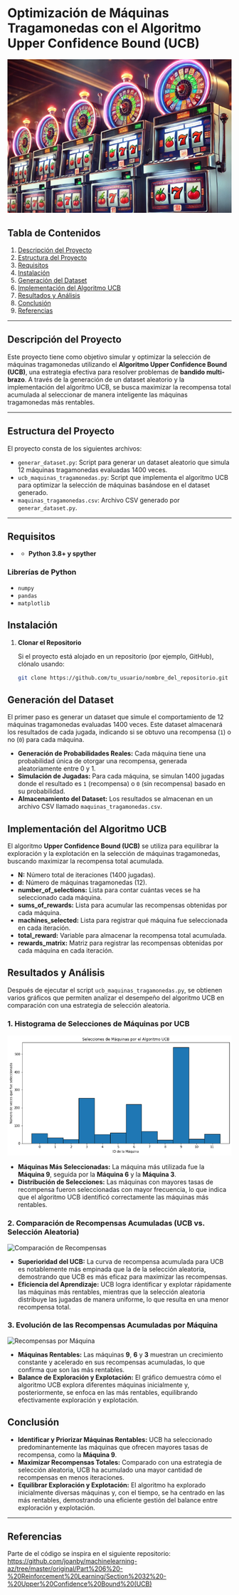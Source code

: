 # Optimización de Máquinas Tragamonedas con el Algoritmo Upper Confidence Bound (UCB)
![Logo del Proyecto](assets/logo.png)
## Tabla de Contenidos

1. [Descripción del Proyecto](#descripción-del-proyecto)
2. [Estructura del Proyecto](#estructura-del-proyecto)
3. [Requisitos](#requisitos)
4. [Instalación](#instalación)
5. [Generación del Dataset](#generación-del-dataset)
6. [Implementación del Algoritmo UCB](#implementación-del-algoritmo-ucb)
7. [Resultados y Análisis](#resultados-y-análisis)
8. [Conclusión](#conclusión)
9. [Referencias](#licencia)

---

## Descripción del Proyecto

Este proyecto tiene como objetivo simular y optimizar la selección de máquinas tragamonedas utilizando el **Algoritmo Upper Confidence Bound (UCB)**, una estrategia efectiva para resolver problemas de **bandido multi-brazo**. A través de la generación de un dataset aleatorio y la implementación del algoritmo UCB, se busca maximizar la recompensa total acumulada al seleccionar de manera inteligente las máquinas tragamonedas más rentables.

---

## Estructura del Proyecto

El proyecto consta de los siguientes archivos:

- `generar_dataset.py`: Script para generar un dataset aleatorio que simula 12 máquinas tragamonedas evaluadas 1400 veces.
- `ucb_maquinas_tragamonedas.py`: Script que implementa el algoritmo UCB para optimizar la selección de máquinas basándose en el dataset generado.
- `maquinas_tragamonedas.csv`: Archivo CSV generado por `generar_dataset.py`.

---

## Requisitos

- - **Python 3.8+ y spyther**

### Librerías de Python
- `numpy`
- `pandas`
- `matplotlib`


## Instalación

1. **Clonar el Repositorio**

   Si el proyecto está alojado en un repositorio (por ejemplo, GitHub), clónalo usando:

   ```bash
   git clone https://github.com/tu_usuario/nombre_del_repositorio.git
   ```

## Generación del Dataset

El primer paso es generar un dataset que simule el comportamiento de 12 máquinas tragamonedas evaluadas 1400 veces. Este dataset almacenará los resultados de cada jugada, indicando si se obtuvo una recompensa (`1`) o no (`0`) para cada máquina.
- **Generación de Probabilidades Reales:** Cada máquina tiene una probabilidad única de otorgar una recompensa, generada aleatoriamente entre 0 y 1.
- **Simulación de Jugadas:** Para cada máquina, se simulan 1400 jugadas donde el resultado es `1` (recompensa) o `0` (sin recompensa) basado en su probabilidad.
- **Almacenamiento del Dataset:** Los resultados se almacenan en un archivo CSV llamado `maquinas_tragamonedas.csv`.

## Implementación del Algoritmo UCB

El algoritmo **Upper Confidence Bound (UCB)** se utiliza para equilibrar la exploración y la explotación en la selección de máquinas tragamonedas, buscando maximizar la recompensa total acumulada.


   - **N:** Número total de iteraciones (1400 jugadas).
   - **d:** Número de máquinas tragamonedas (12).
   - **number_of_selections:** Lista para contar cuántas veces se ha seleccionado cada máquina.
   - **sums_of_rewards:** Lista para acumular las recompensas obtenidas por cada máquina.
   - **machines_selected:** Lista para registrar qué máquina fue seleccionada en cada iteración.
   - **total_reward:** Variable para almacenar la recompensa total acumulada.
   - **rewards_matrix:** Matriz para registrar las recompensas obtenidas por cada máquina en cada iteración.


## Resultados y Análisis

Después de ejecutar el script `ucb_maquinas_tragamonedas.py`, se obtienen varios gráficos que permiten analizar el desempeño del algoritmo UCB en comparación con una estrategia de selección aleatoria.

### **1. Histograma de Selecciones de Máquinas por UCB**

![Histograma de Selecciones](assets/Histograma.png)

- **Máquinas Más Seleccionadas:** La máquina más utilizada fue la **Máquina 9**, seguida por la **Máquina 6** y la **Máquina 3**.
- **Distribución de Selecciones:** Las máquinas con mayores tasas de recompensa fueron seleccionadas con mayor frecuencia, lo que indica que el algoritmo UCB identificó correctamente las máquinas más rentables.


### **2. Comparación de Recompensas Acumuladas (UCB vs. Selección Aleatoria)**

![Comparación de Recompensas](assets/Comparación_Recompensas.png)

- **Superioridad del UCB:** La curva de recompensa acumulada para UCB es notablemente más empinada que la de la selección aleatoria, demostrando que UCB es más eficaz para maximizar las recompensas.
- **Eficiencia del Aprendizaje:** UCB logra identificar y explotar rápidamente las máquinas más rentables, mientras que la selección aleatoria distribuye las jugadas de manera uniforme, lo que resulta en una menor recompensa total.

### **3. Evolución de las Recompensas Acumuladas por Máquina**

![Recompensas por Máquina](assets/Recompensas_por_Máquina.png)

- **Máquinas Rentables:** Las máquinas **9**, **6** y **3** muestran un crecimiento constante y acelerado en sus recompensas acumuladas, lo que confirma que son las más rentables.
- **Balance de Exploración y Explotación:** El gráfico demuestra cómo el algoritmo UCB explora diferentes máquinas inicialmente y, posteriormente, se enfoca en las más rentables, equilibrando efectivamente exploración y explotación.

## Conclusión

- **Identificar y Priorizar Máquinas Rentables:** UCB ha seleccionado predominantemente las máquinas que ofrecen mayores tasas de recompensa, como la **Máquina 9**.
- **Maximizar Recompensas Totales:** Comparado con una estrategia de selección aleatoria, UCB ha acumulado una mayor cantidad de recompensas en menos iteraciones.
- **Equilibrar Exploración y Explotación:** El algoritmo ha explorado inicialmente diversas máquinas y, con el tiempo, se ha centrado en las más rentables, demostrando una eficiente gestión del balance entre exploración y explotación.

---

## Referencias
Parte de el código se inspira en el siguiente repositorio: https://github.com/joanby/machinelearning-az/tree/master/original/Part%206%20-%20Reinforcement%20Learning/Section%2032%20-%20Upper%20Confidence%20Bound%20(UCB) 